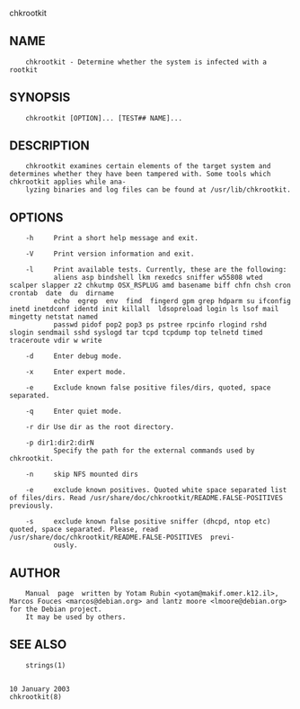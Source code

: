  chkrootkit
 
## NAME
        chkrootkit - Determine whether the system is infected with a rootkit
 
## SYNOPSIS
        chkrootkit [OPTION]... [TEST## NAME]...
 
## DESCRIPTION
        chkrootkit examines certain elements of the target system and determines whether they have been tampered with. Some tools which chkrootkit applies while ana‐
        lyzing binaries and log files can be found at /usr/lib/chkrootkit.
 
## OPTIONS
        -h     Print a short help message and exit.
 
        -V     Print version information and exit.
 
        -l     Print available tests. Currently, these are the following:
               aliens asp bindshell lkm rexedcs sniffer w55808 wted scalper slapper z2 chkutmp OSX_RSPLUG amd basename biff chfn chsh cron crontab  date  du  dirname
               echo  egrep  env  find  fingerd gpm grep hdparm su ifconfig inetd inetdconf identd init killall  ldsopreload login ls lsof mail mingetty netstat named
               passwd pidof pop2 pop3 ps pstree rpcinfo rlogind rshd slogin sendmail sshd syslogd tar tcpd tcpdump top telnetd timed traceroute vdir w write
 
        -d     Enter debug mode.
 
        -x     Enter expert mode.
 
        -e     Exclude known false positive files/dirs, quoted, space separated.
 
        -q     Enter quiet mode.
 
        -r dir Use dir as the root directory.
 
        -p dir1:dir2:dirN
               Specify the path for the external commands used by chkrootkit.
 
        -n     skip NFS mounted dirs
 
        -e     exclude known positives. Quoted white space separated list of files/dirs. Read /usr/share/doc/chkrootkit/README.FALSE-POSITIVES previously.
 
        -s     exclude known false positive sniffer (dhcpd, ntop etc) quoted, space separated. Please, read  /usr/share/doc/chkrootkit/README.FALSE-POSITIVES  previ‐
               ously.
 
## AUTHOR
        Manual  page  written by Yotam Rubin <yotam@makif.omer.k12.il>, Marcos Fouces <marcos@debian.org> and lantz moore <lmoore@debian.org> for the Debian project.
        It may be used by others.
 
## SEE ALSO
        strings(1)
 
                                                                            10 January 2003                                                             chkrootkit(8)
